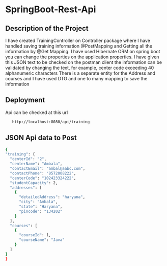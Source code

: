 
# SpringBoot-Rest-Api

## Description of the Project 
I have created TrainingController on Controller package where I have handled saving training information @PostMapping and Getting all the information by @Get Mapping. I have used Hibernate ORM on spring boot you can change the properties on the application properties. I have given this JSON text to be checked on the postman client the information can be validated by changing the text, for example, center code exceeding 40 alphanumeric characters There is a separate entity for the Address and courses and I have used DTO and one to many mapping to save the information


## Deployment

Api can be checked at this url

```bash
   http://localhost:8080/api/training 
```

  ## JSON Api data to Post
  ```bash
 {
  "training": {
    "centerId": "2",
    "centerName": "Ambala",
    "contactEmail": "ambal@aabc.com",
    "contactPhone": "8572008222",
    "centerCode": "102423324222",
    "studentCapacity": 2,
    "addresses": [
      {
        "detailedAddress": "haryana",
        "city": "Ambala",
        "state": "Haryana",
        "pincode": "134202"
      }
    ],
    "courses": [
      {
        "courseId": 1,
        "courseName": "Java"
      }
    ]
  }
}
  ```
